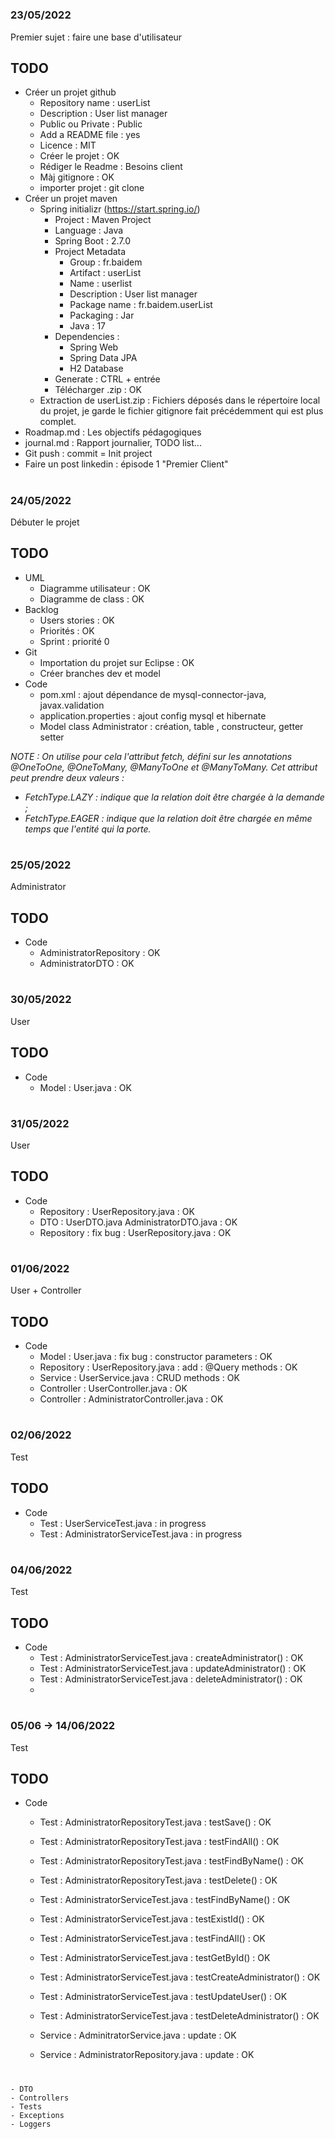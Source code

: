 # 
### 23/05/2022
Premier sujet : faire une base d'utilisateur
## TODO
- Créer un projet github
    - Repository name   : userList
    - Description       : User list manager
    - Public ou Private : Public
    - Add a README file : yes
    - Licence           : MIT
    - Créer le projet   : OK
    - Rédiger le Readme : Besoins client
    - Màj gitignore     : OK
    - importer projet   : git clone 
- Créer un projet maven
    - Spring initializr (https://start.spring.io/)
        - Project           : Maven Project
        - Language          : Java
        - Spring Boot       : 2.7.0
        - Project Metadata  
            - Group         : fr.baidem
            - Artifact      : userList
            - Name          : userlist
            - Description   : User list manager
            - Package name  : fr.baidem.userList
            - Packaging     : Jar
            - Java          : 17
        - Dependencies      :
            - Spring Web
            - Spring Data JPA
            - H2 Database
        - Generate          : CTRL + entrée
        - Télécharger .zip  : OK
    - Extraction de userList.zip
        : Fichiers déposés dans le répertoire local du projet, je garde le fichier gitignore fait précédemment qui est plus complet.
- Roadmap.md                : Les objectifs pédagogiques        
- journal.md                : Rapport journalier, TODO list...
- Git push                  : commit = Init project
- Faire un post linkedin    : épisode 1 "Premier Client"

# 

### 24/05/2022
Débuter le projet
## TODO
- UML
    - Diagramme utilisateur : OK
    - Diagramme de class : OK
- Backlog
    - Users stories : OK
    - Priorités : OK
    - Sprint : priorité 0
- Git
    - Importation du projet sur Eclipse : OK
    - Créer branches dev et model
- Code
    - pom.xml : ajout dépendance de mysql-connector-java, javax.validation
    - application.properties : ajout config mysql et hibernate
    - Model class Administrator : création, table , constructeur, getter setter
    
_NOTE : On utilise pour cela l'attribut fetch, défini sur les annotations @OneToOne, @OneToMany, @ManyToOne et @ManyToMany. Cet attribut peut prendre deux valeurs :_
- _FetchType.LAZY : indique que la relation doit être chargée à la demande ;_
- _FetchType.EAGER : indique que la relation doit être chargée en même temps que l'entité qui la porte._

#  

### 25/05/2022
Administrator
## TODO
- Code
	- AdministratorRepository : OK
	- AdministratorDTO : OK

# 

### 30/05/2022
User
## TODO
- Code
	- Model : User.java : OK

# 

### 31/05/2022
User
## TODO
- Code
    - Repository : UserRepository.java : OK
    - DTO : UserDTO.java AdministratorDTO.java : OK
    - Repository : fix bug : UserRepository.java : OK
       
# 

### 01/06/2022
User + Controller
## TODO
- Code
	- Model : User.java : fix bug : constructor parameters : OK
	- Repository : UserRepository.java	 : add : @Query methods : OK
	- Service : UserService.java : CRUD methods : OK
	- Controller : UserController.java : OK
	- Controller : AdministratorController.java : OK
 	
 
# 

### 02/06/2022
Test
## TODO
- Code
	- Test : UserServiceTest.java : in progress
	- Test : AdministratorServiceTest.java : in progress
	
	
# 

### 04/06/2022
Test
## TODO
- Code
	- Test : AdministratorServiceTest.java : createAdministrator() : OK
	- Test : AdministratorServiceTest.java : updateAdministrator() : OK
	- Test : AdministratorServiceTest.java : deleteAdministrator() : OK
	-
    
#   
  
### 05/06 -> 14/06/2022
Test
## TODO
- Code
	- Test : AdministratorRepositoryTest.java : testSave() : OK
	- Test : AdministratorRepositoryTest.java : testFindAll() : OK
	- Test : AdministratorRepositoryTest.java : testFindByName() : OK
	- Test : AdministratorRepositoryTest.java : testDelete() : OK

	- Test : AdministratorServiceTest.java : testFindByName() : OK
	- Test : AdministratorServiceTest.java : testExistId() : OK
	- Test : AdministratorServiceTest.java : testFindAll() : OK
	- Test : AdministratorServiceTest.java : testGetById() : OK
	- Test : AdministratorServiceTest.java : testCreateAdministrator() : OK
	- Test : AdministratorServiceTest.java : testUpdateUser() : OK
	- Test : AdministratorServiceTest.java : testDeleteAdministrator() : OK
	
	- Service : AdminitratorService.java : update : OK
	- Service : AdministratorRepository.java : update : OK
	
    
#   
    
    
    
    
    
    
    - DTO
    - Controllers
    - Tests
    - Exceptions
    - Loggers


